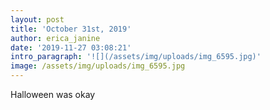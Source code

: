 ```yaml
---
layout: post
title: 'October 31st, 2019'
author: erica_janine
date: '2019-11-27 03:08:21'
intro_paragraph: '![](/assets/img/uploads/img_6595.jpg)'
image: /assets/img/uploads/img_6595.jpg
---
```

Halloween was okay
